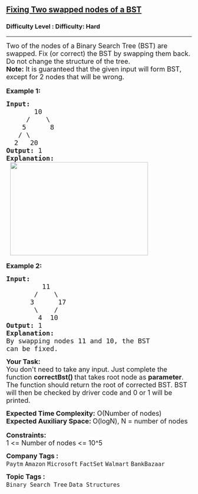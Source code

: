 <h2><a href="https://www.geeksforgeeks.org/problems/fixing-two-swapped-nodes-of-a-bst--170646/1?page=1&difficulty%5B%5D=2&category%5B%5D=Binary%2520Search%2520Tree&sortBy=submissions">Fixing Two swapped nodes of a BST</a></h2><h3>Difficulty Level : Difficulty: Hard</h3><hr><div class="problems_problem_content__Xm_eO"><div><span style="font-size:18px">Two of the nodes of a Binary Search Tree (BST) are swapped. Fix (or correct) the BST by swapping them back. Do not change the structure of the tree.</span></div>

<div><span style="font-size:18px"><strong>Note:</strong> It is guaranteed that the given input will form BST, except for 2 nodes that will be wrong.</span></div>

<div>&nbsp;</div>

<div><span style="font-size:18px"><strong>Example 1:</strong></span></div>

<pre><span style="font-size:18px"><strong>Input:
</strong>       10
&nbsp;    /    \
&nbsp;   5      8
&nbsp;  / \
&nbsp; 2   20
<strong>Output: </strong>1<strong>
Explanation:
 </strong><img alt="" src="https://media.geeksforgeeks.org/wp-content/uploads/20190528095934/FixNodes.jpg" style="height:252px; width:374px"></span></pre>

<p><span style="font-size:18px"><strong>Example 2:</strong></span></p>

<pre><span style="font-size:18px"><strong>Input:
&nbsp;        </strong>11
&nbsp;      /    \
&nbsp;     3      17
&nbsp;      \    /
&nbsp;       4  10
<strong>Output: </strong>1 
<strong>Explanation:</strong> 
By swapping nodes 11 and 10, the BST 
can be fixed.
</span></pre>

<p><span style="font-size:18px"><strong>Your Task:</strong><br>
You don't need to take any input. Just complete the function <strong>correctBst()&nbsp;</strong>that takes root node as <strong>parameter</strong>. The function should return the root of corrected BST.&nbsp;BST will then be checked by driver code and 0 or 1 will be printed.</span></p>

<div><span style="font-size:18px"><strong>Expected Time Complexity:</strong>&nbsp;O(Number of nodes)</span></div>

<div><span style="font-size:18px"><strong>Expected Auxiliary Space:&nbsp;</strong>O(logN), N = number of nodes</span></div>

<div>&nbsp;</div>

<div><span style="font-size:18px"><strong>Constraints:</strong><br>
1 &lt;= Number of nodes &lt;= 10^5</span></div>
</div><p><span style=font-size:18px><strong>Company Tags : </strong><br><code>Paytm</code>&nbsp;<code>Amazon</code>&nbsp;<code>Microsoft</code>&nbsp;<code>FactSet</code>&nbsp;<code>Walmart</code>&nbsp;<code>BankBazaar</code>&nbsp;<br><p><span style=font-size:18px><strong>Topic Tags : </strong><br><code>Binary Search Tree</code>&nbsp;<code>Data Structures</code>&nbsp;